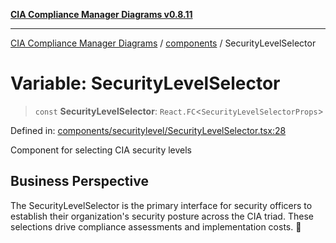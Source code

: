[**CIA Compliance Manager Diagrams v0.8.11**](../../README.md)

***

[CIA Compliance Manager Diagrams](../../modules.md) / [components](../README.md) / SecurityLevelSelector

# Variable: SecurityLevelSelector

> `const` **SecurityLevelSelector**: `React.FC`\<`SecurityLevelSelectorProps`\>

Defined in: [components/securitylevel/SecurityLevelSelector.tsx:28](https://github.com/Hack23/cia-compliance-manager/blob/d6eede30e4f01622fe18187e98b207e9a06a781f/src/components/securitylevel/SecurityLevelSelector.tsx#L28)

Component for selecting CIA security levels

## Business Perspective

The SecurityLevelSelector is the primary interface for security officers
to establish their organization's security posture across the CIA triad.
These selections drive compliance assessments and implementation costs. 💼
